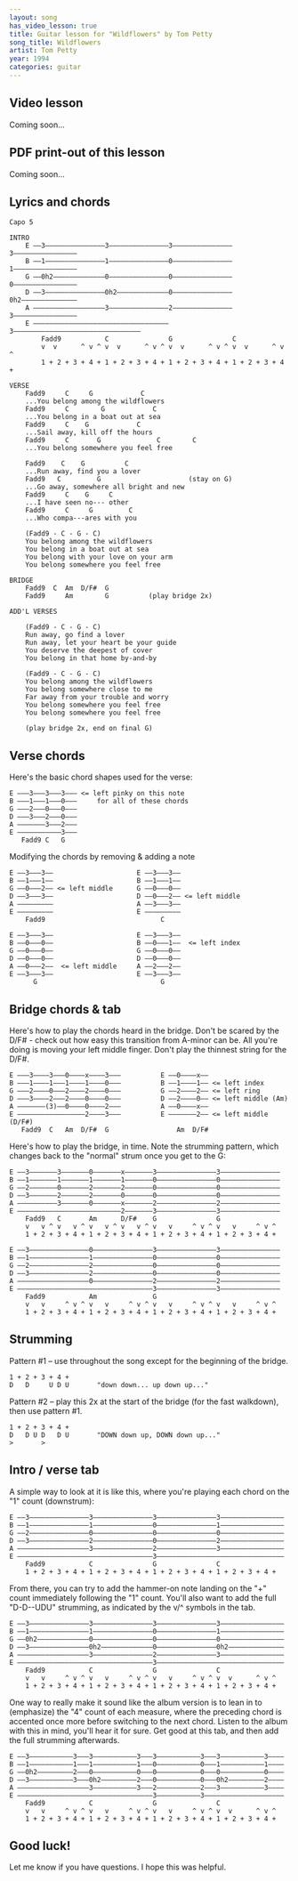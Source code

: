 ```yaml
---
layout: song
has_video_lesson: true
title: Guitar lesson for "Wildflowers" by Tom Petty
song_title: Wildflowers
artist: Tom Petty
year: 1994
categories: guitar
---
```


<!-- patreon_lesson_available: true
patreon_lesson_url: https://www.patreon.com/posts/25807082 -->

## Video lesson

<!-- <iframe width="560" height="315" src="https://www.youtube.com/embed/Hg0pnZ_Q4dI?showinfo=0" frameborder="0" allowfullscreen></iframe><br /> -->

Coming soon...

## PDF print-out of this lesson

<!-- For a print-ready PDF of this lesson, [become a supporter on my Patreon page](https://www.patreon.com/posts/25807082). For a few bucks a month, you get access to PDFs of all my new & recent lessons ([view a free sample](http://playsongnotes.com/downloads)). -->

Coming soon...

## Lyrics and chords

    Capo 5

    INTRO
        E ––3–––––––––––––––3–––––––––––––––3–––––––––––––––3––––––––––––––––
        B ––1–––––––––––––––1–––––––––––––––0–––––––––––––––1––––––––––––––––
        G ––0h2–––––––––––––0–––––––––––––––0–––––––––––––––0––––––––––––––––
        D ––3–––––––––––––––0h2–––––––––––––0–––––––––––––––0h2––––––––––––––
        A ––––––––––––––––––3–––––––––––––––2–––––––––––––––3––––––––––––––––
        E ––––––––––––––––––––––––––––––––––3––––––––––––––––––––––––––––––––
            Fadd9           C               G               C
            v  v      ^ v ^ v  v      ^ v ^ v  v      ^ v ^ v  v      ^ v ^
            1 + 2 + 3 + 4 + 1 + 2 + 3 + 4 + 1 + 2 + 3 + 4 + 1 + 2 + 3 + 4 +

    VERSE
        Fadd9     C     G            C
        ...You belong among the wildflowers
        Fadd9     C        G            C
        ...You belong in a boat out at sea
        Fadd9     C    G            C
        ...Sail away, kill off the hours
        Fadd9     C       G              C        C
        ...You belong somewhere you feel free

        Fadd9    C    G          C
        ...Run away, find you a lover
        Fadd9   C         G                      (stay on G)
        ...Go away, somewhere all bright and new
        Fadd9     C    G     C
        ...I have seen no--- other
        Fadd9     C     G         C
        ...Who compa---ares with you

        (Fadd9 - C - G - C)
        You belong among the wildflowers
        You belong in a boat out at sea
        You belong with your love on your arm
        You belong somewhere you feel free

    BRIDGE
        Fadd9  C  Am  D/F#  G
        Fadd9     Am        G          (play bridge 2x)

    ADD'L VERSES

        (Fadd9 - C - G - C)
        Run away, go find a lover
        Run away, let your heart be your guide
        You deserve the deepest of cover
        You belong in that home by-and-by

        (Fadd9 - C - G - C)
        You belong among the wildflowers
        You belong somewhere close to me
        Far away from your trouble and worry
        You belong somewhere you feel free
        You belong somewhere you feel free

        (play bridge 2x, end on final G)

## Verse chords

Here's the basic chord shapes used for the verse:

    E –––3–––3–––3––– <= left pinky on this note
    B –––1–––1–––0–––     for all of these chords
    G –––2–––0–––0–––
    D –––3–––2–––0–––
    A –––––––3–––2–––
    E –––––––––––3–––
       Fadd9 C   G

Modifying the chords by removing & adding a note

    E ––3–––3––                     E ––3–––3––
    B ––1–––1––                     B ––1–––1––
    G ––0–––2–– <= left middle      G ––0–––0––
    D ––3–––3––                     D ––0–––2–– <= left middle
    A –––––––––                     A ––3–––3––
    E –––––––––                     E –––––––––
        Fadd9                             C

    E ––3–––3––                     E ––3–––3––
    B ––0–––0––                     B ––0–––1––  <= left index
    G ––0–––0––                     G ––0–––0––
    D ––0–––0––                     D ––0–––0––
    A ––0–––2––  <= left middle     A ––2–––2––
    E ––3–––3––                     E ––3–––3––
          G                               G

## Bridge chords & tab

Here's how to play the chords heard in the bridge. Don't be scared by the D/F# - check out how easy this transition from A-minor can be. All you're doing is moving your left middle finger. Don't play the thinnest string for the D/F#.

    E –––3––––3–––0––––x––––3–––          E ––0––––x––
    B –––1––––1–––1––––1––––0–––          B ––1––––1–– <= left index
    G –––2––––0–––2––––2––––0–––          G ––2––––2–– <= left ring
    D –––3––––2–––2––––0––––0–––          D ––2––––0–– <= left middle (Am)
    A –––––––(3)––0––––0––––2–––          A ––0––––x––
    E –––––––––––––––––2––––3–––          E –––––––2–– <= left middle (D/F#)
       Fadd9  C   Am  D/F#  G                 Am  D/F#


Here's how to play the bridge, in time. Note the strumming pattern, which changes back to the "normal" strum once you get to the G:

    E ––3–––––––3–––––––0–––––––x–––––––3–––––––––––––––3–––––––––––––––
    B ––1–––––––1–––––––1–––––––1–––––––0–––––––––––––––0–––––––––––––––
    G ––2–––––––0–––––––2–––––––2–––––––0–––––––––––––––0–––––––––––––––
    D ––3–––––––2–––––––2–––––––0–––––––0–––––––––––––––0–––––––––––––––
    A ––––––––––3–––––––0–––––––x–––––––2–––––––––––––––2–––––––––––––––
    E ––––––––––––––––––––––––––2–––––––3–––––––––––––––3–––––––––––––––
        Fadd9   C       Am      D/F#    G               G
        v   v ^ v   v ^ v   v ^ v   v ^ v   v     ^ v ^ v   v     ^ v ^
        1 + 2 + 3 + 4 + 1 + 2 + 3 + 4 + 1 + 2 + 3 + 4 + 1 + 2 + 3 + 4 +

    E ––3–––––––––––––––0–––––––––––––––3–––––––––––––––3–––––––––––––––
    B ––1–––––––––––––––1–––––––––––––––0–––––––––––––––0–––––––––––––––
    G ––2–––––––––––––––2–––––––––––––––0–––––––––––––––0–––––––––––––––
    D ––3–––––––––––––––2–––––––––––––––0–––––––––––––––0–––––––––––––––
    A ––––––––––––––––––0–––––––––––––––2–––––––––––––––2–––––––––––––––
    E ––––––––––––––––––––––––––––––––––3–––––––––––––––3–––––––––––––––
        Fadd9           Am              G
        v   v     ^ v ^ v   v     ^ v ^ v   v     ^ v ^ v   v     ^ v ^
        1 + 2 + 3 + 4 + 1 + 2 + 3 + 4 + 1 + 2 + 3 + 4 + 1 + 2 + 3 + 4 +

## Strumming

Pattern #1 – use throughout the song except for the beginning of the bridge.

    1 + 2 + 3 + 4 +
    D   D     U D U       "down down... up down up..."

Pattern #2 – play this 2x at the start of the bridge (for the fast walkdown), then use pattern #1.

    1 + 2 + 3 + 4 +
    D   D U D   D U       "DOWN down up, DOWN down up..."
    >       >

## Intro / verse tab

A simple way to look at it is like this, where you're playing each chord on the "1" count (downstrum):

    E ––3–––––––––––––––3–––––––––––––––3–––––––––––––––3––––––––––––––––
    B ––1–––––––––––––––1–––––––––––––––0–––––––––––––––1––––––––––––––––
    G ––2–––––––––––––––0–––––––––––––––0–––––––––––––––0––––––––––––––––
    D ––3–––––––––––––––2–––––––––––––––0–––––––––––––––2––––––––––––––––
    A ––––––––––––––––––3–––––––––––––––2–––––––––––––––3––––––––––––––––
    E ––––––––––––––––––––––––––––––––––3––––––––––––––––––––––––––––––––
        Fadd9           C               G               C
        1 + 2 + 3 + 4 + 1 + 2 + 3 + 4 + 1 + 2 + 3 + 4 + 1 + 2 + 3 + 4 +

From there, you can try to add the hammer-on note landing on the "+" count immediately following the "1" count. You'll also want to add the full "D-D--UDU" strumming, as indicated by the v/^ symbols in the tab.

    E ––3–––––––––––––––3–––––––––––––––3–––––––––––––––3––––––––––––––––
    B ––1–––––––––––––––1–––––––––––––––0–––––––––––––––1––––––––––––––––
    G ––0h2–––––––––––––0–––––––––––––––0–––––––––––––––0––––––––––––––––
    D ––3–––––––––––––––0h2–––––––––––––0–––––––––––––––0h2––––––––––––––
    A ––––––––––––––––––3–––––––––––––––2–––––––––––––––3––––––––––––––––
    E ––––––––––––––––––––––––––––––––––3––––––––––––––––––––––––––––––––
        Fadd9           C               G               C
        v   v     ^ v ^ v   v     ^ v ^ v   v     ^ v ^ v  v      ^ v ^
        1 + 2 + 3 + 4 + 1 + 2 + 3 + 4 + 1 + 2 + 3 + 4 + 1 + 2 + 3 + 4 +

One way to really make it sound like the album version is to lean in to (emphasize) the "4" count of each measure, where the preceding chord is accented once more before switching to the next chord. Listen to the album with this in mind, you'll hear it for sure. Get good at this tab, and then add the full strumming afterwards.

    E ––3–––––––––––3–––3–––––––––––3–––3–––––––––––3–––3–––––––––––3––––
    B ––1–––––––––––1–––1–––––––––––1–––0–––––––––––0–––1–––––––––––1––––
    G ––0h2–––––––––2–––0–––––––––––0–––0–––––––––––0–––0–––––––––––0––––
    D ––3–––––––––––3–––0h2–––––––––2–––0–––––––––––0–––0h2–––––––––2––––
    A ––––––––––––––––––3–––––––––––3–––2–––––––––––2–––3–––––––––––3––––
    E ––––––––––––––––––––––––––––––––––3–––––––––––3––––––––––––––––––––
        Fadd9           C               G               C
        v   v     ^ v ^ v   v     ^ v ^ v   v     ^ v ^ v  v      ^ v ^
        1 + 2 + 3 + 4 + 1 + 2 + 3 + 4 + 1 + 2 + 3 + 4 + 1 + 2 + 3 + 4 +

## Good luck!

Let me know if you have questions. I hope this was helpful.
